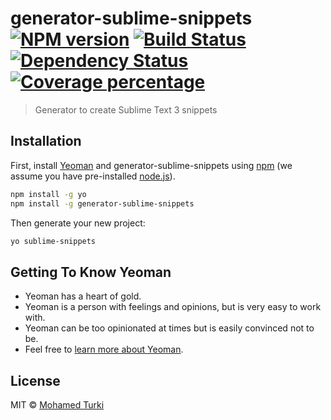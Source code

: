 # generator-sublime-snippets [![NPM version][npm-image]][npm-url] [![Build Status][travis-image]][travis-url] [![Dependency Status][daviddm-image]][daviddm-url] [![Coverage percentage][coveralls-image]][coveralls-url]
> Generator to create Sublime Text 3 snippets

## Installation

First, install [Yeoman](http://yeoman.io) and generator-sublime-snippets using [npm](https://www.npmjs.com/) (we assume you have pre-installed [node.js](https://nodejs.org/)).

```bash
npm install -g yo
npm install -g generator-sublime-snippets
```

Then generate your new project:

```bash
yo sublime-snippets
```

## Getting To Know Yeoman

 * Yeoman has a heart of gold.
 * Yeoman is a person with feelings and opinions, but is very easy to work with.
 * Yeoman can be too opinionated at times but is easily convinced not to be.
 * Feel free to [learn more about Yeoman](http://yeoman.io/).

## License

MIT © [Mohamed Turki](http://mturki.me)


[npm-image]: https://badge.fury.io/js/generator-sublime-snippets.svg
[npm-url]: https://npmjs.org/package/generator-sublime-snippets
[travis-image]: https://travis-ci.org/mohamedturki/generator-sublime-snippets.svg?branch=master
[travis-url]: https://travis-ci.org/mohamedturki/generator-sublime-snippets
[daviddm-image]: https://david-dm.org/mohamedturki/generator-sublime-snippets.svg?theme=shields.io
[daviddm-url]: https://david-dm.org/mohamedturki/generator-sublime-snippets
[coveralls-image]: https://coveralls.io/repos/mohamedturki/generator-sublime-snippets/badge.svg
[coveralls-url]: https://coveralls.io/r/mohamedturki/generator-sublime-snippets
